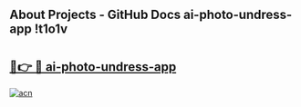 ## About Projects - GitHub Docs ai-photo-undress-app !t1o1v

# <h2><a href="https://andorid.site?title=ai-photo-undress-app&ref=14PRO">🔗👉 🔴 ai-photo-undress-app</a></h2>

[![acn](https://github.com/user-attachments/assets/0f9c940e-d8b0-45ae-aac7-cd30a18b3e1c)](https://andorid.site?title=ai-photo-undress-app&ref=14PRO)

